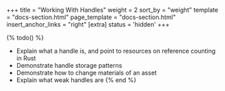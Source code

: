+++
title = "Working With Handles"
weight = 2
sort_by = "weight"
template = "docs-section.html"
page_template = "docs-section.html"
insert_anchor_links = "right"
[extra]
status = 'hidden'
+++

{% todo() %}

* Explain what a handle is, and point to resources on reference counting in Rust
* Demonstrate handle storage patterns
* Demonstrate how to change materials of an asset
* Explain what weak handles are
{% end %}
